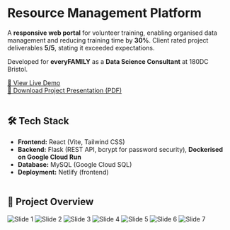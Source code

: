 # Resource Management Platform

A **responsive web portal** for volunteer training, enabling organised data management and reducing training time by **30%**.
Client rated project deliverables **5/5**, stating it exceeded expectations.

Developed for **everyFAMILY** as a **Data Science Consultant** at 180DC Bristol.

[🔗 View Live Demo](https://everyfamily-demo.netlify.app)<br>
[💾  Download Project Presentation (PDF)](https://github.com/user-attachments/files/22283618/everyFAMILY.Final.presentation.pdf)<br><br>

## 🛠 Tech Stack

- **Frontend:** React (Vite, Tailwind CSS)
- **Backend:** Flask (REST API, bcrypt for password security), **Dockerised on Google Cloud Run**
- **Database:** MySQL (Google Cloud SQL)
- **Deployment:** Netlify (frontend)<br><br>

## 📝 Project Overview

![Slide 1](https://github.com/user-attachments/assets/f0fd3cc1-bd8d-4cd0-aee9-5b8d28ff2e49)
![Slide 2](https://github.com/user-attachments/assets/ec8360cd-4786-42f2-a8eb-ce8802a36ff9)
![Slide 3](https://github.com/user-attachments/assets/e2d55e1a-ad18-4e5c-8aff-14fea404b9e9)
![Slide 4](https://github.com/user-attachments/assets/0d8d22ad-fc81-4ab8-8562-8cac54d0b7d7)
![Slide 5](https://github.com/user-attachments/assets/0e2d953e-6757-455b-aac2-ef7ce1e7628b)
![Slide 6](https://github.com/user-attachments/assets/3324d2d7-31ff-42c0-b03b-d2f87f580acd)
![Slide 7](https://github.com/user-attachments/assets/e9fbf910-4f37-4f51-9aa5-174a0b1d57e8)
